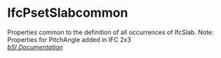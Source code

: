 IfcPsetSlabcommon
=================
Properties common to the definition of all occurrences of IfcSlab. Note:
Properties for PitchAngle added in IFC 2x3  
[ _bSI
Documentation_](https://standards.buildingsmart.org/IFC/DEV/IFC4_2/FINAL/HTML/schema/ifcsharedbldgelements/pset/pset_slabcommon.htm)


